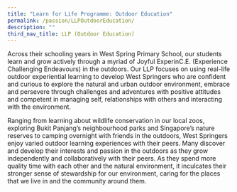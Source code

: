 ```yaml
---
title: "Learn for Life Programme: Outdoor Education"
permalink: /passion/LLPOutdoorEducation/
description: ""
third_nav_title: LLP (Outdoor Education)
---
```

Across their schooling years in West Spring Primary School, our students learn and grow actively through a myriad of Joyful ExperinC.E. (Experience Challenging Endeavours) in the outdoors. Our LLP focuses on using real-life outdoor experiential learning to develop West Springers who are confident and curious to explore the natural and urban outdoor environment, embrace and persevere through challenges and adventures with positive attitudes and competent in managing self, relationships with others and interacting with the environment. 

Ranging from learning about wildlife conservation in our local zoos, exploring Bukit Panjang’s neighbourhood parks and Singapore’s nature reserves to camping overnight with friends in the outdoors, West Springers enjoy varied outdoor learning experiences with their peers. Many discover and develop their interests and passion in the outdoors as they grow independently and collaboratively with their peers. As they spend more quality time with each other and the natural environment, it inculcates their stronger sense of stewardship for our environment, caring for the places that we live in and the community around them.